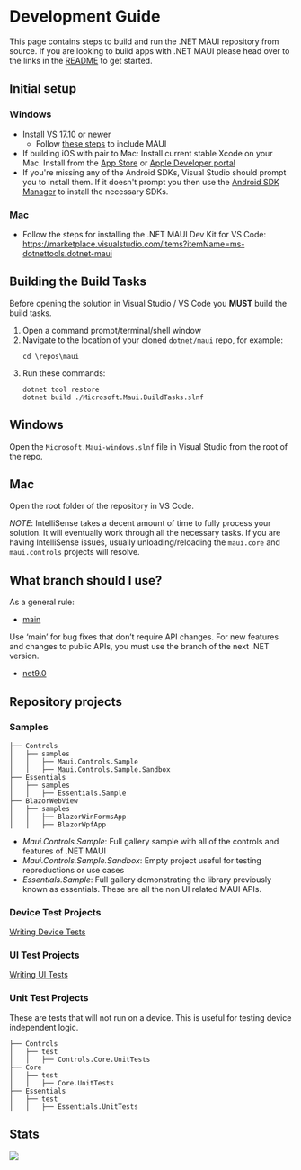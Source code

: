 # Development Guide

This page contains steps to build and run the .NET MAUI repository from source. If you are looking to build apps with .NET MAUI please head over to the links in the [README](https://github.com/dotnet/maui/blob/main/README.md) to get started.

## Initial setup
   ### Windows
   - Install VS 17.10 or newer
      - Follow [these steps](https://learn.microsoft.com/dotnet/maui/get-started/installation?tabs=vswin) to include MAUI
   - If building iOS with pair to Mac: Install current stable Xcode on your Mac. Install from the [App Store](https://apps.apple.com/us/app/xcode/id497799835?mt=12) or [Apple Developer portal](https://developer.apple.com/download/more/?name=Xcode)
   - If you're missing any of the Android SDKs, Visual Studio should prompt you to install them. If it doesn't prompt you then use the [Android SDK Manager](https://learn.microsoft.com/xamarin/android/get-started/installation/android-sdk) to install the necessary SDKs.

   ### Mac
   - Follow the steps for installing the .NET MAUI Dev Kit for VS Code: https://marketplace.visualstudio.com/items?itemName=ms-dotnettools.dotnet-maui
      
## Building the Build Tasks
Before opening the solution in Visual Studio / VS Code you **MUST** build the build tasks.

1. Open a command prompt/terminal/shell window
1. Navigate to the location of your cloned `dotnet/maui` repo, for example:
     ```shell
     cd \repos\maui
     ```
1. Run these commands:
    ```dotnetcli
    dotnet tool restore
    dotnet build ./Microsoft.Maui.BuildTasks.slnf
    ```

## Windows
Open the `Microsoft.Maui-windows.slnf` file in Visual Studio from the root of the repo.

## Mac

Open the root folder of the repository in VS Code.

*NOTE*: IntelliSense takes a decent amount of time to fully process your solution. It will eventually work through all the necessary tasks. If you are having IntelliSense issues, usually unloading/reloading the `maui.core` and `maui.controls` projects will resolve. 

## What branch should I use?

As a general rule:
- [main](https://github.com/dotnet/maui/tree/main)

Use ‘main’ for bug fixes that don’t require API changes. For new features and changes to public APIs, you must use the branch of the next .NET version.

- [net9.0](https://github.com/dotnet/maui/tree/net9.0)

## Repository projects

### Samples
 ```
├── Controls 
│   ├── samples
│   │   ├── Maui.Controls.Sample
│   │   ├── Maui.Controls.Sample.Sandbox
├── Essentials 
│   ├── samples
│   │   ├── Essentials.Sample
├── BlazorWebView 
│   ├── samples
│   │   ├── BlazorWinFormsApp
│   │   ├── BlazorWpfApp
```

- *Maui.Controls.Sample*: Full gallery sample with all of the controls and features of .NET MAUI
- *Maui.Controls.Sample.Sandbox*: Empty project useful for testing reproductions or use cases
- *Essentials.Sample*: Full gallery demonstrating  the library previously known as essentials. These are all the non UI related MAUI APIs.

### Device Test Projects

[Writing Device Tests](https://github.com/dotnet/maui/wiki/DeviceTests)

### UI Test Projects

[Writing UI Tests](https://github.com/dotnet/maui/wiki/UITests)

### Unit Test Projects

These are tests that will not run on a device. This is useful for testing device independent logic.

 ```
├── Controls 
│   ├── test
│   │   ├── Controls.Core.UnitTests
├── Core 
│   ├── test
│   │   ├── Core.UnitTests
├── Essentials 
│   ├── test
│   │   ├── Essentials.UnitTests
```


## Stats

<img src="https://repobeats.axiom.co/api/embed/f917a77cbbdeee19b87fa1f2f932895d1df18b71.svg" />
